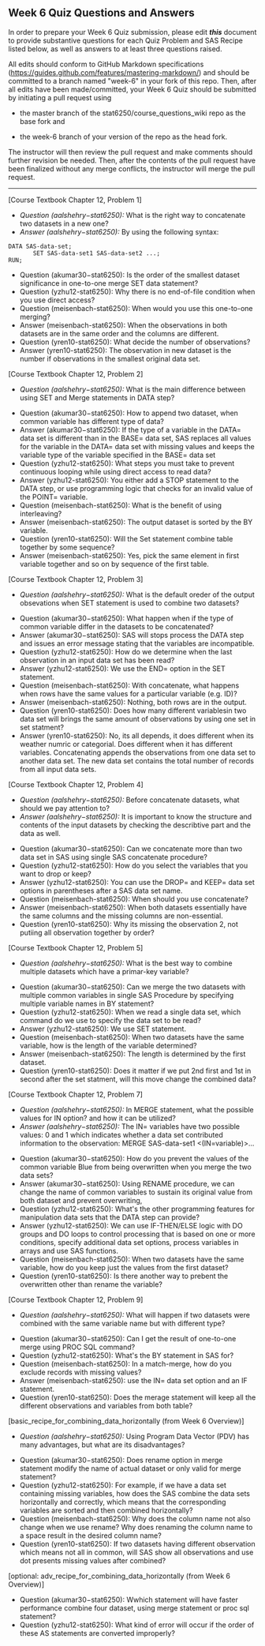 ## Week 6 Quiz Questions and Answers

In order to prepare your Week 6 Quiz submission, please edit ***this*** document to provide substantive questions for each Quiz Problem and SAS Recipe listed below, as well as answers to at least three questions raised.

All edits should conform to GitHub Markdown specifications (https://guides.github.com/features/mastering-markdown/) and should be committed to a branch named "week-6" in your fork of this repo. Then, after all edits have been made/committed, your Week 6 Quiz should be submitted by initiating a pull request using

- the master branch of the stat6250/course_questions_wiki repo as the base fork and

- the week-6 branch of your version of the repo as the head fork.

The instructor will then review the pull request and make comments should further revision be needed. Then, after the contents of the pull request have been finalized without any merge conflicts, the instructor will merge the pull request.

********************************************************************************



[Course Textbook Chapter 12, Problem 1]
* *Question (aalshehry−stat6250):* What is the right way to concatenate two datasets in a new one?
* *Answer (aalshehry−stat6250):* By using the following syntax: 
```SAS
DATA SAS-data-set;
       SET SAS-data-set1 SAS-data-set2 ...;
RUN;
```
- Question (akumar30−stat6250): Is the order of the smallest dataset significance in one-to-one merge SET data statement? 
- Question (yzhu12-stat6250): Why there is no end-of-file condition when you use direct access?
- Question (meisenbach-stat6250): When would you use this one-to-one merging?
- Answer (meisenbach-stat6250): When the observations in both datasets are in the same order and the columns are different.
- Question (yren10-stat6250): What decide the number of observations?
- Answer (yren10-stat6250): The observation in new dataset is the number if observations in the smallest original data set.


[Course Textbook Chapter 12, Problem 2]
* *Question (aalshehry−stat6250):* What is the main difference between using SET and Merge statements in DATA step?
- Question (akumar30−stat6250): How to append two dataset, when common variable has different type of data?
- Answer (akumar30−stat6250):  If the type of a variable in the DATA= data set is different than in the BASE= data set, SAS replaces all values for the variable in the DATA= data set with missing values and keeps the variable type of the variable specified in the BASE= data set
- Question (yzhu12-stat6250): What steps you must take to prevent continuous looping while using direct access to read data?
- Answer (yzhu12-stat6250): You either add a STOP statement to the DATA step, or use programming logic that checks for an invalid value of the POINT= variable.
- Question (meisenbach-stat6250): What is the benefit of using interleaving?
- Answer (meisenbach-stat6250): The output dataset is sorted by the BY variable.
- Question (yren10-stat6250): Will the Set statement combine table together by some sequence?
- Answer (meisenbach-stat6250): Yes, pick the same element in first variable together and so on by sequence of the first table.


[Course Textbook Chapter 12, Problem 3]
* *Question (aalshehry−stat6250):* What is the default oreder of the output obsevations when SET statement is used to combine two datasets?
- Question (akumar30−stat6250): What happen when if the type of common variable differ in the datasets to be concatenated?
- Answer (akumar30−stat6250):  SAS will stops process the DATA step and issues an error message stating that the variables are incompatible.
- Question (yzhu12-stat6250): How do we determine when the last observation in an input data set has been read?
- Answer (yzhu12-stat6250): We use the END= option in the SET statement.
- Question (meisenbach-stat6250): With concatenate, what happens when rows have the same values for a particular variable (e.g. ID)?
- Answer (meisenbach-stat6250): Nothing, both rows are in the output.
- Question (yren10-stat6250): Does how many different variablesin two data set will brings the same amount of observations by using one set in set statment?
- Answer (yren10-stat6250): No, its all depends, it does different when its weather numric or categorial. Does different when it has different variables. Concatenating appends the observations from one data set to another data set. The
new data set contains the total number of records from all input data sets.


[Course Textbook Chapter 12, Problem 4]
* *Question (aalshehry−stat6250):* Before concatenate datasets, what should we pay attention to?
* *Answer (aalshehry−stat6250):*  It is important to know the structure and contents of the input datasets by checking the describtive part and the data as well.
- Question (akumar30−stat6250):  Can we concatenate more than two data set in SAS using single SAS concatenate procedure?
- Question (yzhu12-stat6250): How do you select the variables that you want to drop or keep?
- Answer (yzhu12-stat6250): You can use the DROP= and KEEP= data set options in parentheses after a SAS data set name.
- Question (meisenbach-stat6250): When should you use concatenate?
- Answer (meisenbach-stat6250): When both datasets essentially have the same columns and the missing columns are non-essential.
- Question (yren10-stat6250): Why its missing the observation 2, not putiing all observation together by order?


[Course Textbook Chapter 12, Problem 5]
* *Question (aalshehry−stat6250):* What is the best way to combine multiple datasets which have a primar-key variable?
- Question (akumar30−stat6250): Can we merge the two datasets with multiple common variables in single SAS Procedure by specifying multiple variable names in BY statement?
- Question (yzhu12-stat6250): When we read a single data set, which command do we use to specify the data set to be read?
- Answer (yzhu12-stat6250): We use SET statement.
- Question (meisenbach-stat6250): When two datasets have the same variable, how is the length of the variable determined?
- Answer (meisenbach-stat6250): The length is determined by the first dataset.
- Question (yren10-stat6250): Does it matter if we put 2nd first and 1st in second after the set statment, will this move change the combined data?


[Course Textbook Chapter 12, Problem 7]
* *Question (aalshehry−stat6250):* In MERGE statement, what the possible values for IN option? and how it can be utilized?
* *Answer (aalshehry−stat6250):*  The IN= variables have two possible values: 0 and 1 which indicates whether a data set contributed information to the observation: MERGE SAS-data-set1 <(IN=variable)>...
- Question (akumar30−stat6250): How do you prevent the values of the common variable Blue from being overwritten when you merge the two data sets?
- Answer (akumar30−stat6250):  Using RENAME procedure, we can change the name of common variables to sustain its original value from both dataset and prevent overwriting,
- Question (yzhu12-stat6250): What's the other programming features for manipulation data sets that the DATA step can provide?
- Answer (yzhu12-stat6250): We can use IF-THEN/ELSE logic with DO groups and DO loops to control processing that is based on one or more conditions, specify additional data set options, process variables in arrays and use SAS functions.
- Question (meisenbach-stat6250): When two datasets have the same variable, how do you keep just the values from the first dataset?
- Question (yren10-stat6250): Is there another way to prebent the overwritten other than rename the variable?


[Course Textbook Chapter 12, Problem 9]
* *Question (aalshehry−stat6250):* What will happen if two datasets were combined with the same variable name but with different type?
- Question (akumar30−stat6250): Can I get the result of one-to-one merge using PROC SQL command?
- Question (yzhu12-stat6250): What's the BY statement in SAS for?
- Question (meisenbach-stat6250): In a match-merge, how do you exclude records with missing values?
- Answer (meisenbach-stat6250): use the IN= data set option and an IF statement.
- Question (yren10-stat6250): Does the merage statement will keep all the different observations and variables from both table?


[basic_recipe_for_combining_data_horizontally (from Week 6 Overview)]
* *Question (aalshehry−stat6250):* Using Program Data Vector (PDV) has many advantages, but what are its disadvantages?
- Question (akumar30−stat6250):  Does rename option in merge statement modify the name of actual dataset or only valid for merge statement?
- Question (yzhu12-stat6250): For example, if we have a data set containing missing variables, how does the SAS combine the data sets horizontally and correctly, which means that the corresponding variables are sorted  and then combined horizontally?
- Question (meisenbach-stat6250): Why does the column name not also change when we use rename? Why does renaming the column name to a space result in the desired column name?
- Question (yren10-stat6250): If two datasets having different observation which means not all in common, will SAS show all observations and use dot presents missing values after combined?


[optional: adv_recipe_for_combining_data_horizontally (from Week 6 Overview)]
- Question (akumar30−stat6250): Wwhich statement will have faster performance combine four dataset, using merge statement or proc sql statement?
- Question (yzhu12-stat6250): What kind of error will occur if the order of these AS statements are converted improperly?



